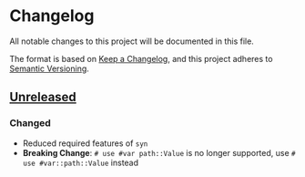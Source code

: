 # Changelog
All notable changes to this project will be documented in this file.

The format is based on [Keep a Changelog](https://keepachangelog.com/en/1.0.0/),
and this project adheres to [Semantic Versioning](https://semver.org/spec/v2.0.0.html).

## [Unreleased]
### Changed
- Reduced required features of `syn`
- **Breaking Change**: `# use #var path::Value` is no longer supported, use `#
    use #var::path::Value` instead

[unreleased]: https://github.com/ModProg/derive-where/compare/v0.5.1...HEAD
